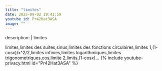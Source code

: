 ```yaml
---
title: "limites"
date: 2025-09-02 19:41:59 
youtube_id: Pr42Hat3ASA
image: ""
---
```

description: |
  limites
  
  
  limites,limites des suites,sinus,limites des fonctions circulaires,limites 1,(1-cosx)/x^2/2,limites infinies,limites logarithmiques,limites trigonometriques,cos,limite 2,limits,(1-cosx)...
{% include youtube-privacy.html id="Pr42Hat3ASA" %}
